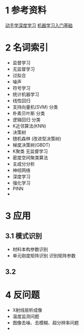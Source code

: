 # 1 参考资料
[动手学深度学习](https://zh.d2l.ai)
[机器学习入门基础](https://blog.csdn.net/m0_65121454/article/details/128178708)

# 2 名词索引
- 监督学习
- 无监督学习
- 过拟合
- 噪声
- 符号学习
- 统计机器学习
- 线性回归
- 支持向量机(SVM) 分类
- 朴素贝叶斯 分类
- 逻辑回归   分类
- K近邻算法(KNN)
- 决策树
- 随机森林 (改进型决策树)
- 梯度决策树(GBDT)
- K聚类 无监督学习
- 密度空间聚类算法
- 主成分分析
- 神经网络
- 深度学习
- 强化学习
- PINN
- 

# 3 应用
## 3.1 模式识别
- 材料本构参数识别
- 单元刚度矩阵识别  识别矩阵参数
## 3.2 

# 4 反问题
- X射线层析成像
- 温度监测问题
- 图像去噪、去模糊、超分辨率问题
- 